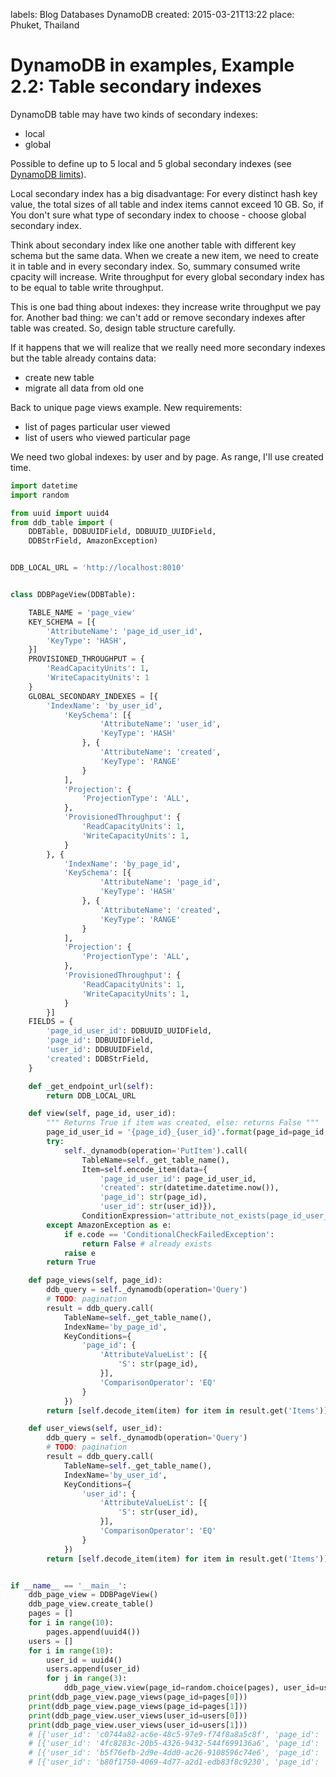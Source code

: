labels: Blog
        Databases
        DynamoDB
created: 2015-03-21T13:22
place: Phuket, Thailand

# DynamoDB in examples, Example 2.2: Table secondary indexes

DynamoDB table may have two kinds of secondary indexes:

- local
- global

Possible to define up to 5 local and 5 global secondary indexes (see [DynamoDB limits](http://docs.aws.amazon.com/amazondynamodb/latest/developerguide/Limits.html)).

Local secondary index has a big disadvantage: For every distinct hash key value, the total sizes of all table and index items cannot exceed 10 GB. So, if You don't sure what type of secondary index to choose - choose global secondary index.

Think about secondary index like one another table with different key schema but the same data.
When we create a new item, we need to create it in table and in every secondary index. So, summary consumed write cpacity will increase.
Write throughput for every global secondary index has to be equal to table write throughput.

This is one bad thing about indexes: they increase write throughput we pay for.
Another bad thing: we can't add or remove secondary indexes after table was created.
So, design table structure carefully.

If it happens that we will realize that we really need more secondary indexes but the table already contains data:

- create new table
- migrate all data from old one

Back to unique page views example. New requirements:

- list of pages particular user viewed
- list of users who viewed particular page

We need two global indexes: by user and by page. As range, I'll use created time.

```python
import datetime
import random

from uuid import uuid4
from ddb_table import (
    DDBTable, DDBUUIDField, DDBUUID_UUIDField,
    DDBStrField, AmazonException)


DDB_LOCAL_URL = 'http://localhost:8010'


class DDBPageView(DDBTable):

    TABLE_NAME = 'page_view'
    KEY_SCHEMA = [{
        'AttributeName': 'page_id_user_id',
        'KeyType': 'HASH',
    }]
    PROVISIONED_THROUGHPUT = {
        'ReadCapacityUnits': 1,
        'WriteCapacityUnits': 1
    }
    GLOBAL_SECONDARY_INDEXES = [{
        'IndexName': 'by_user_id',
            'KeySchema': [{
                    'AttributeName': 'user_id',
                    'KeyType': 'HASH'
                }, {
                    'AttributeName': 'created',
                    'KeyType': 'RANGE'
                }
            ],
            'Projection': {
                'ProjectionType': 'ALL',
            },
            'ProvisionedThroughput': {
                'ReadCapacityUnits': 1,
                'WriteCapacityUnits': 1,
            }
        }, {
            'IndexName': 'by_page_id',
            'KeySchema': [{
                    'AttributeName': 'page_id',
                    'KeyType': 'HASH'
                }, {
                    'AttributeName': 'created',
                    'KeyType': 'RANGE'
                }
            ],
            'Projection': {
                'ProjectionType': 'ALL',
            },
            'ProvisionedThroughput': {
                'ReadCapacityUnits': 1,
                'WriteCapacityUnits': 1,
            }
        }]
    FIELDS = {
        'page_id_user_id': DDBUUID_UUIDField,
        'page_id': DDBUUIDField,
        'user_id': DDBUUIDField,
        'created': DDBStrField,
    }

    def _get_endpoint_url(self):
        return DDB_LOCAL_URL

    def view(self, page_id, user_id):
        """ Returns True if item was created, else: returns False """
        page_id_user_id = '{page_id}_{user_id}'.format(page_id=page_id, user_id=user_id)
        try:
            self._dynamodb(operation='PutItem').call(
                TableName=self._get_table_name(),
                Item=self.encode_item(data={
                    'page_id_user_id': page_id_user_id,
                    'created': str(datetime.datetime.now()),
                    'page_id': str(page_id),
                    'user_id': str(user_id)}),
                ConditionExpression='attribute_not_exists(page_id_user_id)')
        except AmazonException as e:
            if e.code == 'ConditionalCheckFailedException':
                return False # already exists
            raise e
        return True

    def page_views(self, page_id):
        ddb_query = self._dynamodb(operation='Query')
        # TODO: pagination
        result = ddb_query.call(
            TableName=self._get_table_name(),
            IndexName='by_page_id',
            KeyConditions={
                'page_id': {
                    'AttributeValueList': [{
                        'S': str(page_id),
                    }],
                    'ComparisonOperator': 'EQ'
                }
            })
        return [self.decode_item(item) for item in result.get('Items')]

    def user_views(self, user_id):
        ddb_query = self._dynamodb(operation='Query')
        # TODO: pagination
        result = ddb_query.call(
            TableName=self._get_table_name(),
            IndexName='by_user_id',
            KeyConditions={
                'user_id': {
                    'AttributeValueList': [{
                        'S': str(user_id),
                    }],
                    'ComparisonOperator': 'EQ'
                }
            })
        return [self.decode_item(item) for item in result.get('Items')]


if __name__ == '__main__':
    ddb_page_view = DDBPageView()
    ddb_page_view.create_table()
    pages = []
    for i in range(10):
        pages.append(uuid4())
    users = []
    for i in range(10):
        user_id = uuid4()
        users.append(user_id)
        for j in range(3):
            ddb_page_view.view(page_id=random.choice(pages), user_id=user_id)
    print(ddb_page_view.page_views(page_id=pages[0]))
    print(ddb_page_view.page_views(page_id=pages[1]))
    print(ddb_page_view.user_views(user_id=users[0]))
    print(ddb_page_view.user_views(user_id=users[1]))
    # [{'user_id': 'c0744a82-ac6e-48c5-97e9-f74f8a8a5c8f', 'page_id': '4f618ed1-fed2-4b6e-8cc6-5cf510dda67e', 'page_id_user_id': '4f618ed1-fed2-4b6e-8cc6-5cf510dda67e_c0744a82-ac6e-48c5-97e9-f74f8a8a5c8f', 'created': '2015-03-21 13:19:44.603397'}, ...]
    # [{'user_id': '4fc8283c-20b5-4326-9432-544f699136a6', 'page_id': '01e379a2-6628-48e9-97ba-b082b3e2112f', 'page_id_user_id': '01e379a2-6628-48e9-97ba-b082b3e2112f_4fc8283c-20b5-4326-9432-544f699136a6', 'created': '2015-03-21 13:19:45.469416'}]
    # [{'user_id': 'b5f76efb-2d9e-4dd0-ac26-9108596c74e6', 'page_id': '8c8a3660-aaf2-4189-a239-3ae3538ff75d', 'page_id_user_id': '8c8a3660-aaf2-4189-a239-3ae3538ff75d_b5f76efb-2d9e-4dd0-ac26-9108596c74e6', 'created': '2015-03-21 13:19:44.270737'}, ...]
    # [{'user_id': 'b80f1750-4069-4d77-a2d1-edb83f8c9230', 'page_id': '6ea0815e-c4f5-4e02-8ce8-97d028f230ed', 'page_id_user_id': '6ea0815e-c4f5-4e02-8ce8-97d028f230ed_b80f1750-4069-4d77-a2d1-edb83f8c9230', 'created': '2015-03-21 13:19:44.440595'}, ...]
```
